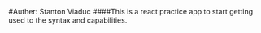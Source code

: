 #Auther: Stanton Viaduc
####This is a react practice app to start getting used to the syntax and capabilities.
 